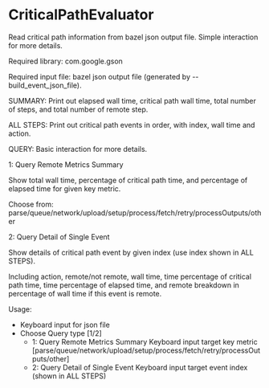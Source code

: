 # CriticalPathEvaluator

Read critical path information from bazel json output file. Simple interaction for more details.

Required library: com.google.gson

Required input file: bazel json output file (generated by --build_event_json_file).

SUMMARY:
  Print out elapsed wall time, critical path wall time, total number of steps, and total number of remote step.

ALL STEPS:
  Print out critical path events in order, with index, wall time and action.
  
QUERY:
  Basic interaction for more details.
  
  1: Query Remote Metrics Summary
  
  Show total wall time, percentage of critical path time, and percentage of elapsed time for given key metric.
  
  Choose from: parse/queue/network/upload/setup/process/fetch/retry/processOutputs/other
    
  2: Query Detail of Single Event
  
  Show details of critical path event by given index (use index shown in ALL STEPS).
  
  Including action, remote/not remote, wall time, time percentage of critical path time, time percentage of elapsed time, and remote breakdown in percentage of wall time if this event is remote.  

Usage:

  - Keyboard input for json file
  - Choose Query type [1/2]
    - 1: Query Remote Metrics Summary
      Keyboard input target key metric [parse/queue/network/upload/setup/process/fetch/retry/processOutputs/other]
    - 2: Query Detail of Single Event
      Keyboard input target event index (shown in ALL STEPS)
